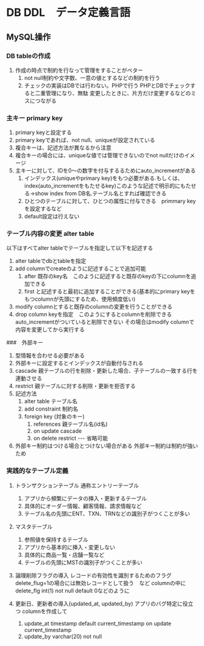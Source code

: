 # DB DDL　データ定義言語
## MySQL操作

### DB tableの作成
1. 作成の時点で制約を行なって管理をすることがベター
   1. not null制約や文字数、一意の値とするなどの制約を行う
   2. チェックの実装はDBでは行わない。PHPで行う
      PHPとDBでチェックすると二重管理になり、無駄
      変更したときに、片方だけ変更するなどのミスにつながる

### 主キー primary key
1. primary keyと設定する
2. primary keyであれば、not null、uniqueが設定されている
3. 複合キーは、記述方法が異なるから注意
4. 複合キーの場合には、uniqueな値では管理できないのでnot nullだけのイメージ
5. 主キーに対して、IDを0〜の数字を付与するるためにauto_incrementがある
   1. インデックス(uniqueやprimary key)をもつ必要がある.もしくは、index(auto_incrementをもたせるkey)このような記述で明示的にもたせる→show index from DB名.テーブル名とすれば確認できる
   2. ひとつのテーブルに対して、ひとつの属性に付与できる　primmary keyを設定するなど
   3. default設定は行えない

### テーブル内容の変更 alter table
以下はすべてalter tableでテーブルを指定して以下を記述する
1. alter tableでdbとtableを指定
2. add columnでcreateのように記述することで追加可能
   1. after 既存のkey名　このように記述すると既存のkeyの下にcolumnを追加できる
   2. first と記述すると最初に追加することができる(基本的にprimary keyをもつcolumnが先頭にするため、使用頻度低い)
3. modify columnとすると既存のcolumnの変更を行うことができる
4. drop column keyを指定　このようにするとcolumnを削除できる
   auto_incrementがついていると削除できない
   その場合はmodify columnで内容を変更してから実行する

###　外部キー
1. 型情報を合わせる必要がある
2. 外部キーに設定するとインデックスが自動付与される
3. cascade 親テーブルの行を削除・更新した場合、子テーブルの一致する行を連動させる
4. restrict 親テーブルに対する削除・更新を拒否する
5. 記述方法
   1. alter table テーブル名
   2. add constraint 制約名
   3. foreign key (対象のキー)
      1. references 親テーブル名(id名)
      2. on update cascade
      3. on delete restrict --- 省略可能
6. 外部キー制約はつける場合とつけない場合がある
   外部キー制約は制約が強いため

### 実践的なテーブル定義
1. トランザクションテーブル 通称エントリーテーブル
   1. アプリから頻繁にデータの挿入・更新するテーブル
   2. 具体的にオーダー情報、顧客情報、請求情報など
   3. テーブル名の先頭にENT、TXN、TRNなどの識別子がつくことが多い


2. マスタテーブル
   1. 参照値を保持するテーブル
   2. アプリから基本的に挿入・変更しない
   3. 具体的に商品一覧・店舗一覧など
   4. テーブルの先頭にMSTの識別子がつくことが多い

3. 論理削除フラグの導入
   レコードの有効性を識別するためのフラグ
   delete_flug=1の場合には無効レコードとして扱う　など
   columnの中に delete_flg int(1) not null default 0などのように

4. 更新日、更新者の導入(updated_at, updated_by)
   アプリのバグ特定に役立つ
   columnを作成して
   1. update_at timestamp default current_timestamp on update current_timestamp
   2. update_by varchar(20) not null